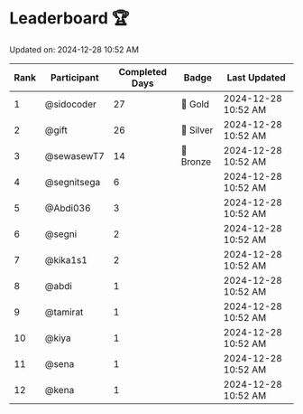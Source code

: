 # Leaderboard 🏆

Updated on: 2024-12-28 10:52 AM

| Rank | Participant       | Completed Days | Badge      | Last Updated         |
|------|-------------------|----------------|------------|----------------------|
| 1    | @sidocoder        | 27             | 🏅 Gold     | 2024-12-28 10:52 AM |
| 2    | @gift             | 26             | 🥈 Silver   | 2024-12-28 10:52 AM |
| 3    | @sewasewT7        | 14             | 🥉 Bronze   | 2024-12-28 10:52 AM |
| 4    | @segnitsega       | 6              |            | 2024-12-28 10:52 AM |
| 5    | @Abdi036          | 3              |            | 2024-12-28 10:52 AM |
| 6    | @segni            | 2              |            | 2024-12-28 10:52 AM |
| 7    | @kika1s1          | 2              |            | 2024-12-28 10:52 AM |
| 8    | @abdi             | 1              |            | 2024-12-28 10:52 AM |
| 9    | @tamirat          | 1              |            | 2024-12-28 10:52 AM |
| 10   | @kiya             | 1              |            | 2024-12-28 10:52 AM |
| 11   | @sena             | 1              |            | 2024-12-28 10:52 AM |
| 12   | @kena             | 1              |            | 2024-12-28 10:52 AM |
